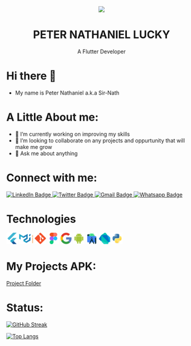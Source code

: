 <div id="header" align="center">
  <img src="https://media.giphy.com/media/2IudUHdI075HL02Pkk/giphy.gif?cid=ecf05e47wop14z9ec8vkhwz4xxt1f2uyowyvok4ln0rqqfkf&ep=v1_gifs_related&rid=giphy.gif&ct=s" width="170"/>
</div>

<div  align="center">
  <h1  align="center">
  PETER NATHANIEL LUCKY
  </h1>
  A Flutter Developer
  </div>



# Hi there 👋
- My name is Peter Nathaniel a.k.a Sir-Nath
# A Little About me: 
- 🔭 I’m currently working on improving my skills
- 👯 I’m looking to collaborate on any projects and oppurtunity that will make me grow
- 💬 Ask me about anything

# Connect with me:

<div id="badges" align="left">
  <a href="https://www.linkedin.com/in/peter-nathaniel-455425215/">
    <img src="https://img.shields.io/badge/LinkedIn-blue?style=for-the-badge&logo=linkedin&logoColor=white" alt="LinkedIn Badge"/>
  </a>
  <a href="https://twitter.com/Sir__Nath">
    <img src="https://img.shields.io/badge/Twitter-blue?style=for-the-badge&logo=twitter&logoColor=white" alt="Twitter Badge"/>
  </a>
 <a href="mailto:peternathaniel49@gmail.com">
    <img src="https://img.shields.io/badge/Gmail-blue?style=for-the-badge&logo=gmail&logoColor=white" alt="Gmail Badge"/>
  </a>
   <a href="https://wa.me/+2348169583715">
    <img src="https://img.shields.io/badge/Whatsapp-blue?style=for-the-badge&logo=whatsapp&logoColor=white" alt="Whatsapp Badge"/>
  </a>
  
</div>
<div  align="left">

# Technologies

<div>
  <img src="https://github.com/devicons/devicon/blob/master/icons/flutter/flutter-original.svg" title="Flutter" alt="Flutter" width="30" height="30"/>
  <img src="https://github.com/devicons/devicon/blob/master/icons/materialui/materialui-original.svg" title="Material UI" alt="Material UI" width="30" height="30"/>
  <img src="https://github.com/devicons/devicon/blob/master/icons/firebase/firebase-plain.svg" title="Firebase" alt="Firebase" width="3" height="30"/>
  <img src="https://github.com/devicons/devicon/blob/master/icons/git/git-original.svg" title="Git" **alt="Git" width="30" height="30"/>
  <img src="https://github.com/devicons/devicon/blob/master/icons/figma/figma-original.svg" title="Figma" **alt="Figma" width="30" height="30"/>
  <img src="https://github.com/devicons/devicon/blob/master/icons/google/google-original.svg" title="Google" **alt="Google" width="30" height="30"/>
  <img src="https://github.com/devicons/devicon/blob/master/icons/android/android-original.svg" title="Android" **alt="Android" width="30" height="30"/>
  <img src="https://github.com/devicons/devicon/blob/master/icons/androidstudio/androidstudio-original.svg" title="AndroidStudio" **alt="AndroidStudio" width="30" height="30"/>
  <img src="https://github.com/devicons/devicon/blob/master/icons/dart/dart-original.svg" title="Dart" **alt="Dart" width="30" height="30"/>
  <img src="https://github.com/devicons/devicon/blob/master/icons/python/python-original.svg" title="Python" **alt="Python" width="30" height="30"/>
</div>


# My Projects APK: 
[Project Folder](https://drive.google.com/drive/folders/18LXwMcP91qivhHiBBhgdWLIZJE-NZ90_ )

# Status:
  
 [![GitHub Streak](https://streak-stats.demolab.com?user=Sir-Nath&theme=github-dark)](https://git.io/streak-stats)

 [![Top Langs](https://github-readme-stats.vercel.app/api/top-langs/?username=Sir-Nath&layout=compact&theme=vision-friendly-dark)](https://github.com/Sir-Nath/github-readme-stats)


<p align="left"> <a href="https://github.com/Sir-Nath/github-profile-trophy"><img src="https://github-profile-trophy.vercel.app/?username=Sir-Nath&theme=gruvbox" alt = "" /></a> </p>
